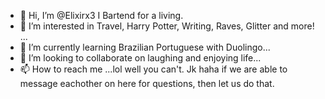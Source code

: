 - 👋 Hi, I’m @Elixirx3 I Bartend for a living.
- 👀 I’m interested in Travel, Harry Potter, Writing, Raves, Glitter and more! ...
- 🌱 I’m currently learning Brazilian Portuguese with Duolingo...
- 💞️ I’m looking to collaborate on laughing and enjoying life...
- 📫 How to reach me ...lol well you can't. Jk haha if we are able to message eachother on here for questions, then let us do that.

<!---
Elixirx3/Elixirx3 is a ✨ special ✨ repository because its `README.md` (this file) appears on your GitHub profile.
You can click the Preview link to take a look at your changes.
--->
